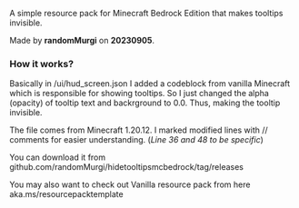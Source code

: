 A simple resource pack for Minecraft Bedrock Edition that makes tooltips invisible.

Made by **randomMurgi** on **20230905**. 

### How it works?
Basically in /ui/hud_screen.json I added a codeblock from vanilla Minecraft which is responsible for showing tooltips. So I just changed the alpha (opacity) of tooltip text and backrground to 0.0. Thus, making the tooltip invisible. 

The file comes from Minecraft 1.20.12. I marked modified lines with // comments for easier understanding. (_Line 36 and 48 to be specific_)

You can download it from github.com/randomMurgi/hidetooltipsmcbedrock/tag/releases

You may also want to check out Vanilla resource pack from here aka.ms/resourcepacktemplate
